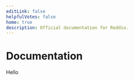 ```yaml
---
editLink: false
helpfulVotes: false
home: true
description: Official documentation for Reddio.
---
```


# Documentation

Hello
